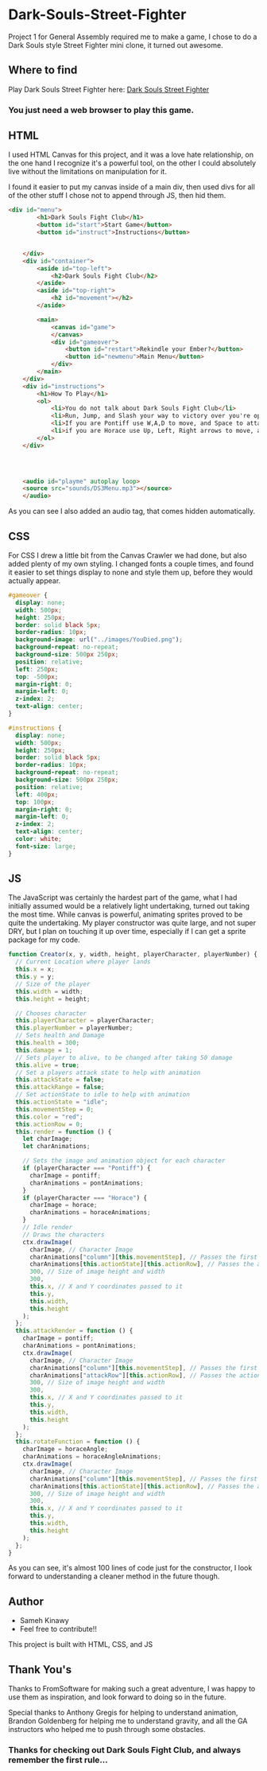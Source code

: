 # Dark-Souls-Street-Fighter
Project 1 for General Assembly required me to make a game, I chose to do a Dark Souls style Street Fighter mini clone, it turned out awesome.

## Where to find
Play Dark Souls Street Fighter here: 
[Dark Souls Street Fighter](https://kinawy.github.io/Dark-Souls-Street-Fighter/)

### You just need a web browser to play this game.

## HTML

I used HTML Canvas for this project, and it was a love hate relationship, on the one hand I recognize it's a powerful tool, on the other I could absolutely live without the limitations on manipulation for it.

I found it easier to put my canvas inside of a main div, then used divs for all of the other stuff I chose not to append through JS, then hid them.

```html
<div id="menu">
        <h1>Dark Souls Fight Club</h1>
        <button id="start">Start Game</button>
        <button id="instruct">Instructions</button>


    </div>
    <div id="container">
        <aside id="top-left">
            <h2>Dark Souls Fight Club</h2>
        </aside>
        <aside id="top-right">
            <h2 id="movement"></h2>
        </aside>

        <main>
            <canvas id="game">
            </canvas>
            <div id="gameover">
                <button id="restart">Rekindle your Ember?</button>
                <button id="newmenu">Main Menu</button>
            </div>
        </main>
    </div>
    <div id="instructions">
        <h1>How To Play</h1>
        <ol>
            <li>You do not talk about Dark Souls Fight Club</li>
            <li>Run, Jump, and Slash your way to victory over you're opponent.</li>
            <li>If you are Pontiff use W,A,D to move, and Space to attack.</li>
            <li>if you are Horace use Up, Left, Right arrows to move, and Numpad0 to attack.</li>
        </ol>
    </div>


    

    <audio id="playme" autoplay loop>
    <source src="sounds/DS3Menu.mp3"></source>
    </audio>
```

As you can see I also added an audio tag, that comes hidden automatically.

## CSS

For CSS I drew a little bit from the Canvas Crawler we had done, but also added plenty of my own styling. I changed fonts a couple times, and found it easier to set things display to none and style them up, before they would actually appear.

```css
#gameover {
  display: none;
  width: 500px;
  height: 250px;
  border: solid black 5px;
  border-radius: 10px;
  background-image: url("../images/YouDied.png");
  background-repeat: no-repeat;
  background-size: 500px 250px;
  position: relative;
  left: 250px;
  top: -500px;
  margin-right: 0;
  margin-left: 0;
  z-index: 2;
  text-align: center;
}

#instructions {
  display: none;
  width: 500px;
  height: 250px;
  border: solid black 5px;
  border-radius: 10px;
  background-repeat: no-repeat;
  background-size: 500px 250px;
  position: relative;
  left: 400px;
  top: 100px;
  margin-right: 0;
  margin-left: 0;
  z-index: 2;
  text-align: center;
  color: white;
  font-size: large;
}
```

## JS

The JavaScript was certainly the hardest part of the game, what I had initially assumed would be a relatively light undertaking, turned out taking the most time.
While canvas is powerful, animating sprites proved to be quite the undertaking.  My player constructor was quite large, and not super DRY, but I plan on touching it up over time, especially if I can get a sprite package for my code.

```javascript
function Creator(x, y, width, height, playerCharacter, playerNumber) {
  // Current Location where player lands
  this.x = x;
  this.y = y;
  // Size of the player
  this.width = width;
  this.height = height;

  // Chooses character
  this.playerCharacter = playerCharacter;
  this.playerNumber = playerNumber;
  // Sets health and Damage
  this.health = 300;
  this.damage = 1;
  // Sets player to alive, to be changed after taking 50 damage
  this.alive = true;
  // Set a players attack state to help with animation
  this.attackState = false;
  this.attackRange = false;
  // Set actionState to idle to help with animation
  this.actionState = "idle";
  this.movementStep = 0;
  this.color = "red";
  this.actionRow = 0;
  this.render = function () {
    let charImage;
    let charAnimations;

    // Sets the image and animation object for each character
    if (playerCharacter === "Pontiff") {
      charImage = pontiff;
      charAnimations = pontAnimations;
    }
    if (playerCharacter === "Horace") {
      charImage = horace;
      charAnimations = horaceAnimations;
    }
    // Idle render
    // Draws the characters
    ctx.drawImage(
      charImage, // Character Image
      charAnimations["column"][this.movementStep], // Passes the first array, column key of pontAnimations, and the number of its movementStep, movementStep increases through the column array.
      charAnimations[this.actionState][this.actionRow], // Passes the action state key and the index of 0 to provide an idle setting.
      300, // Size of image height and width
      300,
      this.x, // X and Y coordinates passed to it
      this.y,
      this.width,
      this.height
    );
  };
  this.attackRender = function () {
    charImage = pontiff;
    charAnimations = pontAnimations;
    ctx.drawImage(
      charImage, // Character Image
      charAnimations["column"][this.movementStep], // Passes the first array, column key of pontAnimations, and the number of its movementStep, movementStep increases through the column array.
      charAnimations["attackRow"][this.actionRow], // Passes the action state key of the attackRow which is set to 300 isntead of 0 to provide an attack Idle setting.
      300, // Size of image height and width
      300,
      this.x, // X and Y coordinates passed to it
      this.y,
      this.width,
      this.height
    );
  };
  this.rotateFunction = function () {
    charImage = horaceAngle;
    charAnimations = horaceAngleAnimations;
    ctx.drawImage(
      charImage, // Character Image
      charAnimations["column"][this.movementStep], // Passes the first array, column key of pontAnimations, and the number of its movementStep, movementStep increases through the column array.
      charAnimations[this.actionState][this.actionRow], // Passes the action state key of the attackRow which is set to 300 isntead of 0 to provide an attack Idle setting.
      300, // Size of image height and width
      300,
      this.x, // X and Y coordinates passed to it
      this.y,
      this.width,
      this.height
    );
  };
}
```

As you can see, it's almost 100 lines of code just for the constructor, I look forward to understanding a cleaner method in the future though.

## Author
- Sameh Kinawy
- Feel free to contribute!!

This project is built with HTML, CSS, and JS

## Thank You's

Thanks to FromSoftware for making such a great adventure, I was happy to use them as inspiration, and look forward to doing so in the future.

Special thanks to Anthony Gregis for helping to understand animation, Brandon Goldenberg for helping me to understand gravity, and all the GA instructors who helped me to push through some obstacles.

### Thanks for checking out Dark Souls Fight Club, and always remember the first rule...



